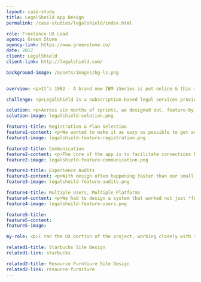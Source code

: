 ```yaml
---
layout: case-study
title: LegalSheild App Design
permalink: /case-studies/legalshield/index.html

role: Freelance UX Lead
agency: Green Stone
agency-link: https://www.greenstone.co/
date: 2017
client: LegalShield
client-link: http://legalshield.com/

background-image: /assets/images/bg-ls.png


overview: <p>It’s 1982 - A brand new IBM iSeries is put online & this massive mainframe computer is going to solve all your problems. It’s 2017 - The IBM mainframe is still running the show. Updates take the system offline for a night, new members get batch uploaded daily, new features are nearly impossible to implement, old features require deep system knowledge. </p>

challenge: <p>LegalShield is a subscription-based legal services provider. It has been around for over 40 years, and the technology that the platform was built on had started to show its age. Our task was to re-design the experience on a new platform, from the ground up. This project was a “redesign” but felt much more like a new product launch.</p>

solution: <p>Across six months of sprints, we designed out, feature-by-feature a MVP experience across four different connected applications. Each step of the way required a careful balance of user, business and technology needs. </p>
solution-image: legalshield-solution.png

feature1-title: Registration & Plan Selection
feature1-content: <p>We wanted to make it as easy as possible to get access to membership. This included&#58; optimizing the registration form (x fields, down from xx fields), allowing for multiple registration paths & payment solutions. In addition to the registration, flows were designed to manage multiple account options.</p>
feature1-image: legalshield-feature-registration.png

feature2-title: Communication
feature2-content: <p>The core of the app is to facilitate connections between you and your attorney. We created a platform for communication between members & providers that supported messages & documentation of additional communication (phone calls, email), This same platform was able to be optimized from the outset to support multiple providers on a single case (with internal notes & different statuses). We looked at low, medium and high levels of exceptions (With high being implementation of dynamic/IA form creation).</p>
feature2-image: legalshield-feature-communication.png

feature3-title: Experience Audits
feature3-content: <p>With design often happening faster than our small development teams velocity, we were able to devote cycles to in-depth exploration of different feature sets (app vs responsive web; freemium vs free-trial, onboarding, personalization) as well as real-time research on the work we were creating.</p>
feature3-image: legalsheild-feature-audits.png

feature4-title: Multiple Users, Multiple Platforms
feature4-content: <p>We had to design a system that worked not just *for* multiple audiences, but *across* multiple platforms. Members would have a legal need & need to request communication with a law firm; law firms had to offload clients that they had conflicts with; operations staff had to support both members & providers as well as run metrics. A fourth group, associates, sold plans to members & had a complex set of business rules that needed to be accounted for & supported in the design system.</p>
feature4-image: legalsheild-feature-users.png

feature5-title: 
feature5-content:
feature5-image: 

my-role: <p>I ran the UX portion of the project, working closely with the product owner & lead developer to define features, deliverables and the overall focus of the project. I worked with a mid-level UX designer & ensured a high-quality final product. </p><p>Our team was 100% remote with key players in&#58; Maine, Colorado, Washington, Oklahoma & NYC. We utilized a wide-variety of applications to facilitate design.</p>

related1-title: Starbucks Site Design
related1-link: starbucks

related2-title: Resource Furntiure Site Design
related2-link: resource-furniture
---
```

